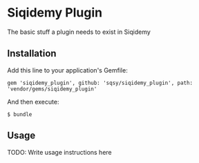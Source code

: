 # Siqidemy Plugin

The basic stuff a plugin needs to exist in Siqidemy

## Installation

Add this line to your application's Gemfile:

    gem 'siqidemy_plugin', github: 'sqsy/siqidemy_plugin', path: 'vendor/gems/siqidemy_plugin'

And then execute:

    $ bundle

## Usage

TODO: Write usage instructions here